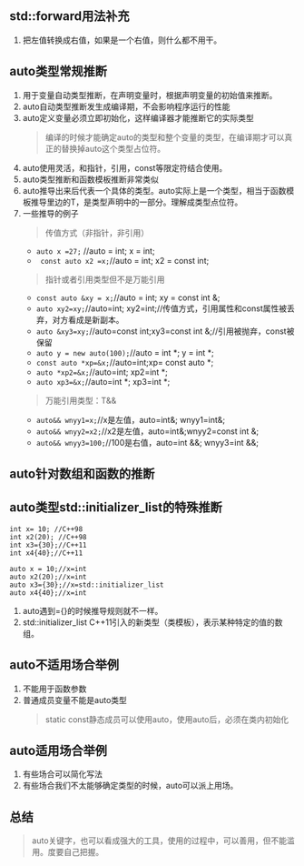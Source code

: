 ## std::forward用法补充
1. 把左值转换成右值，如果是一个右值，则什么都不用干。

## auto类型常规推断
1. 用于变量自动类型推断，在声明变量时，根据声明变量的初始值来推断。
2. auto自动类型推断发生成编译期，不会影响程序运行的性能
3. auto定义变量必须立即初始化，这样编译器才能推断它的实际类型
   >编译的时候才能确定auto的类型和整个变量的类型，在编译期才可以真正的替换掉auto这个类型占位符。
4. auto使用灵活，和指针，引用，const等限定符结合使用。
5. auto类型推断和函数模板推断非常类似
6. auto推导出来后代表一个具体的类型。auto实际上是一个类型，相当于函数模板推导里边的T，是类型声明中的一部分。理解成类型点位符。
7. 一些推导的例子
   >传值方式（非指针，非引用）
   * ``` auto x =27; ``` //auto = int; x = int;
   * ``` const auto x2 =x;```//auto = int; x2 = const int;
   >指针或者引用类型但不是万能引用
   * ```const auto &xy = x;```//auto = int; xy = const int &;
   * ```auto xy2=xy;```//auto=int; xy2=int;//传值方式，引用属性和const属性被丢弃，对方看成是新副本。
   * ```auto &xy3=xy;```//auto=const int;xy3=const int &;//引用被抛弃，const被保留
   * ```auto y = new auto(100);```//auto = int *; y = int *;
   * ```const auto *xp=&x;```//auto=int;xp= const auto *;
   * ```auto *xp2=&x;```//auto=int; xp2=int *;
   * ```auto xp3=&x;```//auto=int *; xp3=int *;
   >万能引用类型：T&&
   * ```auto&& wnyy1=x;```//x是左值，auto=int&; wnyy1=int&;
   * ```auto&& wnyy2=x2;```//x2是左值，auto=int&;wnyy2=const int &;
   * ```auto&& wnyy3=100;```//100是右值，auto=int &&; wnyy3=int &&;

## auto针对数组和函数的推断

## auto类型std::initializer_list的特殊推断
```
int x= 10; //C++98
int x2(20); //C++98
int x3={30};//C++11
int x4{40};//C++11

auto x = 10;//x=int
auto x2(20);//x=int
auto x3={30};//x=std::initializer_list
auto x4{40};//x=int
```
1. auto遇到={}的时候推导规则就不一样。
2. std::initializer_list<int> C++11引入的新类型（类模板），表示某种特定的值的数组。

## auto不适用场合举例
1. 不能用于函数参数
2. 普通成员变量不能是auto类型
   >static const静态成员可以使用auto，使用auto后，必须在类内初始化

## auto适用场合举例
1. 有些场合可以简化写法
2. 有些场合我们不太能够确定类型的时候，auto可以派上用场。

## 总结
> auto关键字，也可以看成强大的工具，使用的过程中，可以善用，但不能滥用。度要自己把握。